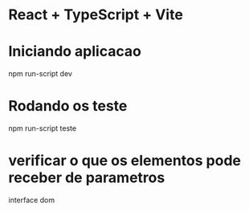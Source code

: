 # React + TypeScript + Vite

# Iniciando aplicacao 
npm run-script dev

# Rodando os teste
npm run-script teste

# verificar o que os elementos pode receber de parametros
interface dom 